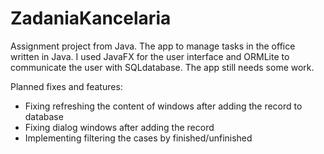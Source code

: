 # ZadaniaKancelaria

Assignment project from Java. The app to manage tasks in the office written in Java. I used JavaFX for the user interface and ORMLite to communicate the user with SQLdatabase.
The app still needs some work. 

Planned fixes and features:
* Fixing refreshing the content of windows after adding the record to database
* Fixing dialog windows after adding the record
* Implementing filtering the cases by finished/unfinished

